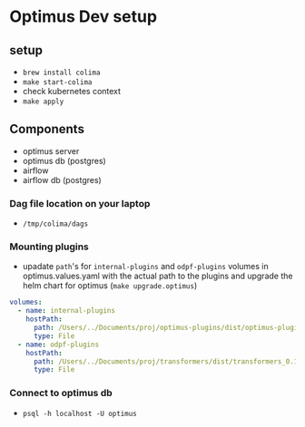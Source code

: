 
# Optimus Dev setup

## setup
+ `brew install colima`
+ `make start-colima`
+ check kubernetes context
+ `make apply`

## Components
+ optimus server
+ optimus db (postgres)
+ airflow 
+ airflow db (postgres)

### Dag file location on your laptop
+  `/tmp/colima/dags`

### Mounting plugins
+ upadate `path`'s for `internal-plugins` and `odpf-plugins` volumes in optimus.values.yaml with the actual path to the plugins and upgrade the helm chart for optimus (`make upgrade.optimus`)

```yaml
volumes:
  - name: internal-plugins
    hostPath: 
      path: /Users/../Documents/proj/optimus-plugins/dist/optimus-plugins_0.6.1_linux_amd64.tar.gz
      type: File
  - name: odpf-plugins
    hostPath: 
      path: /Users/../Documents/proj/transformers/dist/transformers_0.1.1_linux_arm64.tar.gz
      type: File
```

### Connect to optimus db
+ `psql -h localhost -U optimus`



